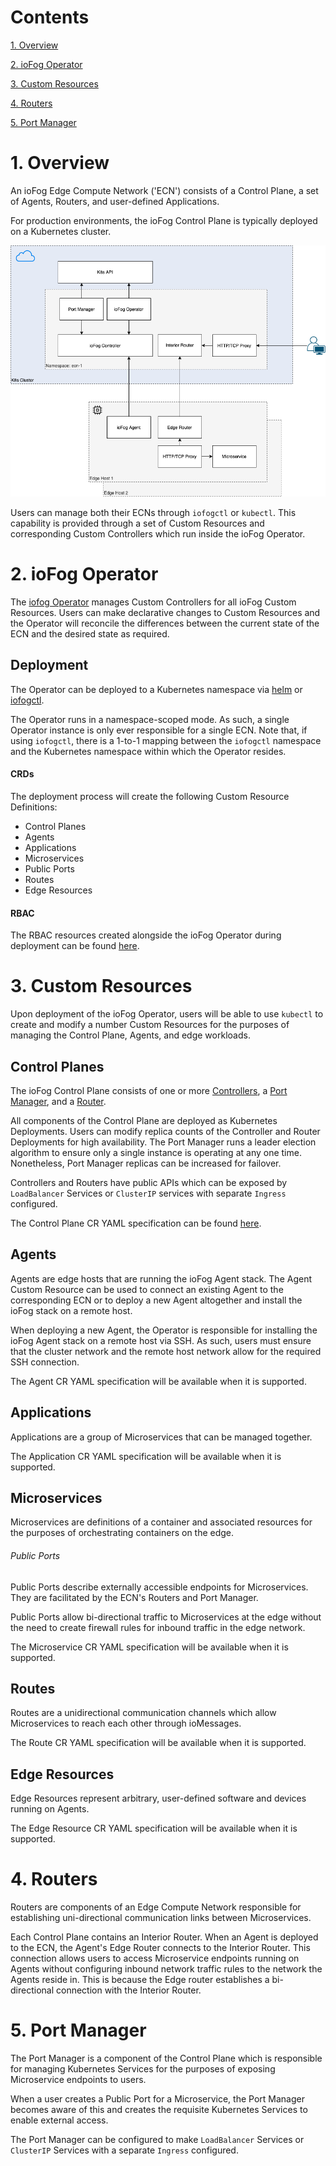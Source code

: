 
# Contents

[1. Overview](#1-overview)

[2. ioFog Operator](#2-iofog-operator)

[3. Custom Resources](#3-custom-resources)

[4. Routers](#4-routers)

[5. Port Manager](#5-port-manager)

# 1. Overview

An ioFog Edge Compute Network ('ECN') consists of a Control Plane, a set of Agents, Routers, and user-defined Applications.

For production environments, the ioFog Control Plane is typically deployed on a Kubernetes cluster.

![](https://github.com/eclipse-iofog/documentation/blob/master/architecture/k8s/assets/overview.png?raw=true)

Users can manage both their ECNs through `iofogctl` or `kubectl`. This capability is provided through a set of Custom Resources and corresponding Custom Controllers which run inside the ioFog Operator.

# 2. ioFog Operator

The [iofog Operator](https://github.com/eclipse-iofog/iofog-operator) manages Custom Controllers for all ioFog Custom Resources. Users can make declarative changes to Custom Resources and the Operator will reconcile the differences between the current state of the ECN and the desired state as required.

## Deployment

The Operator can be deployed to a Kubernetes namespace via [helm](https://iofog.org/docs/2/platform-deployment/kubernetes-helm.html) or [iofogctl](https://iofog.org/docs/2/platform-deployment/kubernetes-iofogctl.html).

The Operator runs in a namespace-scoped mode. As such, a single Operator instance is only ever responsible for a single ECN. Note that, if using `iofogctl`, there is a 1-to-1 mapping between the `iofogctl` namespace and the Kubernetes namespace within which the Operator resides.

#### CRDs

The deployment process will create the following Custom Resource Definitions:

* Control Planes
* Agents
* Applications
* Microservices
* Public Ports
* Routes
* Edge Resources

#### RBAC

The RBAC resources created alongside the ioFog Operator during deployment can be found [here](https://github.com/eclipse-iofog/iofog-operator/tree/develop/config).

# 3. Custom Resources

Upon deployment of the ioFog Operator, users will be able to use `kubectl` to create and modify a number Custom Resources for the purposes of managing the Control Plane, Agents, and edge workloads.

## Control Planes

The ioFog Control Plane consists of one or more [Controllers](https://github.com/eclipse-iofog/controller), a [Port Manager](https://github.com/eclipse-iofog/port-manager), and a [Router](https://github.com/eclipse-iofog/router).

All components of the Control Plane are deployed as Kubernetes Deployments. Users can modify replica counts of the Controller and Router Deployments for high availability. The Port Manager runs a leader election algorithm to ensure only a single instance is operating at any one time. Nonetheless, Port Manager replicas can be increased for failover.

Controllers and Routers have public APIs which can be exposed by `LoadBalancer` Services or `ClusterIP` services with separate `Ingress` configured.

The Control Plane CR YAML specification can be found [here](https://github.com/eclipse-iofog/iofog-operator/blob/develop/config/cr/controlplane.yaml).

## Agents

Agents are edge hosts that are running the ioFog Agent stack. The Agent Custom Resource can be used to connect an existing Agent to the corresponding ECN or to deploy a new Agent altogether and install the ioFog stack on a remote host.

When deploying a new Agent, the Operator is responsible for installing the ioFog Agent stack on a remote host via SSH. As such, users must ensure that the cluster network and the remote host network allow for the required SSH connection.

The Agent CR YAML specification will be available when it is supported.

## Applications

Applications are a group of Microservices that can be managed together.

The Application CR YAML specification will be available when it is supported.

## Microservices

Microservices are definitions of a container and associated resources for the purposes of orchestrating containers on the edge.

###### Public Ports

Public Ports describe externally accessible endpoints for Microservices. They are facilitated by the ECN's Routers and Port Manager.

Public Ports allow bi-directional traffic to Microservices at the edge without the need to create firewall rules for inbound traffic in the edge network.

The Microservice CR YAML specification will be available when it is supported.

## Routes

Routes are a unidirectional communication channels which allow Microservices to reach each other through ioMessages.

The Route CR YAML specification will be available when it is supported.

## Edge Resources

Edge Resources represent arbitrary, user-defined software and devices running on Agents.

The Edge Resource CR YAML specification will be available when it is supported.

# 4. Routers

Routers are components of an Edge Compute Network responsible for establishing uni-directional communication links between Microservices.

Each Control Plane contains an Interior Router. When an Agent is deployed to the ECN, the Agent's Edge Router connects to the Interior Router. This connection allows users to access Microservice endpoints running on Agents without configuring inbound network traffic rules to the network the Agents reside in. This is because the Edge router establishes a bi-directional connection with the Interior Router.

# 5. Port Manager

The Port Manager is a component of the Control Plane which is responsible for managing Kubernetes Services for the purposes of exposing Microservice endpoints to users.

When a user creates a Public Port for a Microservice, the Port Manager becomes aware of this and creates the requisite Kubernetes Services to enable external access.

The Port Manager can be configured to make `LoadBalancer` Services or `ClusterIP` Services with a separate `Ingress` configured.
